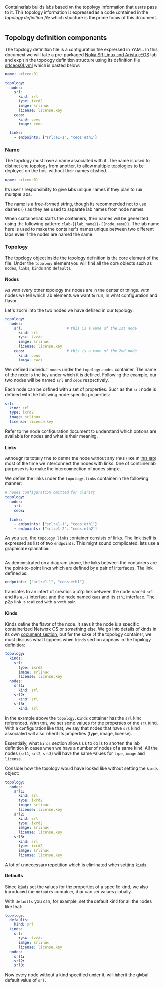 Containerlab builds labs based on the topology information that users pass to it. This topology information is expressed as a code contained in the _topology definition file_ which structure is the prime focus of this document.


<div class="mxgraph" style="max-width:100%;border:1px solid transparent;margin:0 auto; display:block;" data-mxgraph="{&quot;page&quot;:4,&quot;zoom&quot;:1,&quot;highlight&quot;:&quot;#0000ff&quot;,&quot;nav&quot;:true,&quot;check-visible-state&quot;:true,&quot;resize&quot;:true,&quot;url&quot;:&quot;https://raw.githubusercontent.com/srl-wim/containerlab-diagrams/main/containerlab.drawio&quot;}"></div>

<script type="text/javascript" src="https://cdn.jsdelivr.net/gh/hellt/drawio-js@main/embed2.js?&fetch=https%3A%2F%2Fraw.githubusercontent.com%2Fsrl-wim%2Fcontainerlab-diagrams%2Fmain%2Fcontainerlab.drawio" async></script>

## Topology definition components
The topology definition file is a configuration file expressed in YAML. In this document we will take a pre-packaged [Nokia SR Linux and Arista cEOS](../lab-examples/srl-ceos.md) lab and explain the topology definition structure using its definition file [srlceos01.yml](https://github.com/srl-wim/container-lab/tree/master/lab-examples/srlceos01/srlceos01.yml) which is pasted below:

```yaml
name: srlceos01

topology:
  nodes:
    srl:
      kind: srl
      type: ixrd2
      image: srlinux
      license: license.key
    ceos:
      kind: ceos
      image: ceos

  links:
    - endpoints: ["srl:e1-1", "ceos:eth1"]
```

### Name
The topology must have a name associated with it. The name is used to distinct one topology from another, to allow multiple topologies to be deployed on the host without their names clashed.

```yaml
name: srlceos01
```

Its user's responsibility to give labs unique names if they plan to run multiple labs.

The name is a free-formed string, though its recommended not to use dashes (`-`) as they are used to separate lab names from node names.

When containerlab starts the containers, their names will be generated using the following pattern: `clab-{{lab_name}}-{{node_name}}`. The lab name here is used to make the container's names unique between two different labs even if the nodes are named the same.

### Topology
The topology object inside the topology definition is the core element of the file. Under the `topology` element you will find all the core objects such as `nodes`, `links`, `kinds` and `defaults`.

#### Nodes
As with every other topology the nodes are in the center of things. With nodes we tell which lab elements we want to run, in what configuration and flavor.

Let's zoom into the two nodes we have defined in our topology:

```yaml
topology:
  nodes:
    srl:                    # this is a name of the 1st node
      kind: srl
      type: ixrd2
      image: srlinux
      license: license.key
    ceos:                   # this is a name of the 2nd node
      kind: ceos
      image: ceos
```

We defined individual `nodes` under the `topology.nodes` container. The name of the node is the key under which it is defined. Following the example, our two nodes will be named `srl` and `ceos` respectively.

Each node can be defined with a set of properties. Such as the `srl` node is defined with the following node-specific properties:

```yaml
srl:
  kind: srl
  type: ixrd2
  image: srlinux
  license: license.key
```

Refer to the [node configuration](node-cfg.md) document to understand which options are available for nodes and what is their meaning.

#### Links
Although its totally fine to define the node without any links (like in [this lab](../lab-examples/single-srl.md)) most of the time we interconnect the nodes with links. One of containerlab purposes is to make the interconnection of nodes simple.

We define the links under the `topology.links` container in the following manner:

```yaml
# nodes configuration omitted for clarity
topology:
  nodes:
    srl:
    ceos:

  links:
    - endpoints: ["srl:e1-1", "ceos:eth1"]
    - endpoints: ["srl:e1-2", "ceos:eth2"]
```

As you see, the `topology.links` container consists of links. The link itself is expressed as list of two `endpoints`. This might sound complicated, lets use a graphical explanation:

<center><div class="mxgraph" style="max-width:100%;border:1px solid transparent;" data-mxgraph="{&quot;page&quot;:11,&quot;zoom&quot;:1,&quot;highlight&quot;:&quot;#0000ff&quot;,&quot;nav&quot;:true,&quot;check-visible-state&quot;:true,&quot;resize&quot;:true,&quot;url&quot;:&quot;https://raw.githubusercontent.com/srl-wim/containerlab-diagrams/main/containerlab.drawio&quot;}"></div></center>

As demonstrated on a diagram above, the links between the containers are the point-to-point links which are defined by a pair of interfaces. The link defined as:

```yaml
endpoints: ["srl:e1-1", "ceos:eth1"]
```

translates to an intent of creation a p2p link between the node named `srl` and its `e1-1` interface and the node named `ceos` and its `eth1` interface. The p2p link is realized with a veth pair.

#### Kinds
Kinds define the flavor of the node, it says if the node is a specific containerized Network OS or something else. We go into details of kinds in its own [document section](kinds.md), but for the sake of the topology container, we must discuss what happens when `kinds` section appears in the topology definition:


```yaml
topology:
  kinds:
    srl:
      type: ixrd2
      image: srlinux
      license: license.key
  nodes:
    srl1:
      kind: srl
    srl2:
      kind: srl
    srl3:
      kind: srl
```

In the example above the `topology.kinds` container has the `srl` kind referenced. With this, we set some values for the properties of the `srl` kind. With a configuration like that, we say that nodes that have `srl` kind associated will also inherit its properties (type, image, license).

Essentially, what `kinds` section allows us to do is to shorten the lab definition in cases when we have a number of nodes of a same kind. All the nodes (`srl1`, `srl2`, `srl3`) will have the same values for `type`, `image` and `license`.

Consider how the topology would have looked like without setting the `kinds` object:

```yaml
topology:
  nodes:
    srl1:
      kind: srl
      type: ixrd2
      image: srlinux
      license: license.key
    srl2:
      kind: srl
      type: ixrd2
      image: srlinux
      license: license.key
    srl3:
      kind: srl
      type: ixrd2
      image: srlinux
      license: license.key
```

A lot of unnecessary repetition which is eliminated when setting `kinds`.

#### Defaults
Since `kinds` set the values for the properties of a specific kind, we also introduced the `defaults` container, that can set values globally.

With `defaults` you can, for example, set the default kind for all the nodes like that:

```yaml
topology:
  defaults:
    kind: srl
  kinds:
    srl:
      type: ixrd2
      image: srlinux
      license: license.key
  nodes:
    srl1:
    srl2:
    srl3:
```

Now every node without a kind specified under it, will inherit the global default value of `srl`.